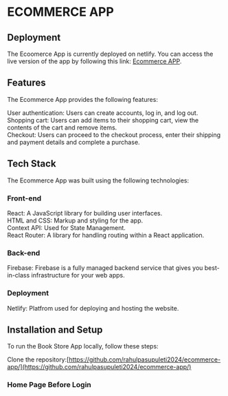 # ECOMMERCE APP

## Deployment
The Ecoomerce App is currently deployed on netlify. You can access the live version of the app by following this link: [Ecommerce APP](https://rahulecommercesite.netlify.app/).

## Features
The Ecommerce App provides the following features:

User authentication: Users can create accounts, log in, and log out.\
Shopping cart: Users can add items to their shopping cart, view the contents of the cart and remove items.\
Checkout: Users can proceed to the checkout process, enter their shipping and payment details and complete a purchase.

## Tech Stack
The Ecommerce App was built using the following technologies:

### Front-end
React: A JavaScript library for building user interfaces.\
HTML and CSS: Markup and styling for the app.\
Context API: Used for State Management.\
React Router: A library for handling routing within a React application.
### Back-end
Firebase: Firebase is a fully managed backend service that gives you best-in-class infrastructure for your web apps.
### Deployment
Netlify: Platfrom used for deploying and hosting the website.

## Installation and Setup
To run the Book Store App locally, follow these steps:

Clone the repository:[https://github.com/rahulpasupuleti2024/ecommerce-app/](https://github.com/rahulpasupuleti2024/ecommerce-app/)

### Home Page Before Login










